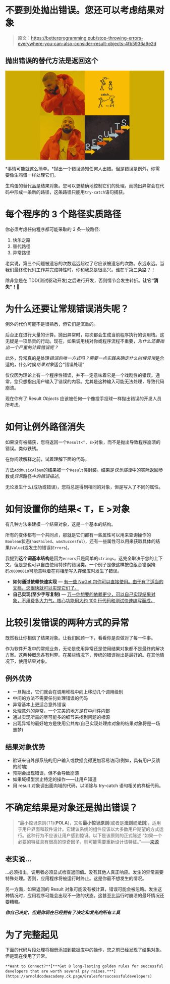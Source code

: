 # 不要到处抛出错误。您还可以考虑结果对象

> 原文：<https://betterprogramming.pub/stop-throwing-errors-everywhere-you-can-also-consider-result-objects-4fb5936a9e2d>

## 抛出错误的替代方法是返回这个

![](img/a4849f481998de1f4174b6b6efb6908a.png)

*事情可能就这么简单。*抛出一个错误通知任何人出错。但是错误是例外，你需要像生鸡蛋一样处理它们。

生鸡蛋的替代品是结果对象。您可以更精确地控制它们的处理。而抛出异常会在代码中形成一条新的路径，这条路径只能用`try-catch`语句捕获。

# 每个程序的 3 个路径实质路径

你必须考虑任何程序都可能采取的 3 条一般路径:

1.  快乐之路
2.  替代路径
3.  异常路径

老实说，第三个问题被遗忘的次数远远超过了它应该被遗忘的次数。永远永远。当我们最终使代码工作并完成特性时，你和我总是很高兴。谁在乎第三条路？！

除非您是在 TDD(测试驱动开发)之后进行开发，否则情节会发生转折。**让它“消失”！🚬**

# 为什么还要让常规错误消失呢？

例外的代价可能不是很熟悉，但它们是沉重的。

后台正在进行大量的计算。抛出异常时，每次都会生成当前程序执行的调用栈。这无疑是一项昂贵的行动。现在，如果调用栈对你或程序流程不重要，*为什么还要抛出一个严重的计算错误呢？*

此外，异常真的是处理*错误的唯一方式吗？*需要一点实践来确定什么时候*异常*是合适的，什么时候*结果对象*适合“错误处理”

仅仅因为理论上有一个程序性错误，并不一定意味着它是一个戏剧性的错误。通常，您只想指出用户输入了错误的内容。尤其是这种输入可能无法处理，导致代码崩溃。

现在你有了:Result *Objects* 应该被任何一个像投手投球一样抛出错误的开发人员所考虑。

# 如何让例外路径消失

如果没有被捕获，您将返回一个`Result<T, E>`对象，而不是抛出导致程序崩溃的错误。类似铁锈。

在你阅读解释之前，试着理解下面的代码。

方法`AddMusicAlbum`的结果被一个`Result`类封装。结果是*快乐路径*中的实际返回参数或*异常*路径*中的错误描述*。

无论发生什么(成功或错误)，您将总是得到相同的对象，但是写入了不同的属性。

# **如何设置你的结果< T，E >对象**

有几种方法来建模一个结果对象，这是一个基本的结构。

所有的变体都有一个共同点，那就是它们都有一些属性可以用来查询操作的`Boolean`状态(`hasFailed`、`wasSuccesful`)，还有一些属性可以用来获取具体的结果(`Value`)或发生的错误(`Errors`)。

我提到**这个词基本结构**是因为`errors`只是简单的`strings`。这完全取决于您的上下文，但是您也可以自由使用特殊的错误类。一个例子是像这样按位组合错误掩码:`00000010`可能意味着在将相册写入存储库时发生了错误。

*   **如何通过依赖快速实现** — [有一些 NuGet 包你可以直接使用。由于有了适当的文档，您很快就可以实现它们了。](https://www.google.com/search?q=result+error+librarires+nuget&rlz=1C5CHFA_enDE911DE911&oq=result+error+librarires+nuget&aqs=chrome..69i57j33i10i160.5008j0j7&sourceid=chrome&ie=UTF-8)
*   **自己实现(至少手写复制)** — [万一你想要的依赖更少，可以自己实现结果对象，不用费多大力气。核心功能用大约 100 行代码和测试快速编写而成。](https://jamiewright.dev/2020/06/23/result-pattern/)

# 比较引发错误的两种方式的异常

既然我让你相信了结果对象。让我们回顾一下，看看你是否做对了每一件事。

作为软件开发中的常规业务，无论是使用异常还是使用结果对象都不是最终的解决方案。这两种概念各有利弊。在某些情况下，传统的错误抛出是最好的。在其他情况下，使用结果对象。

## 例外优势

*   一旦抛出，它们就会在调用堆栈中向上移动几个调用级别
*   中间的方法不需要任何处理错误的代码
*   异常基本上更适合意外错误
*   处理意外的异常，一个完美的地方是在中间件内部
*   通过实现所需的尽可能多的细节来找到问题的根源
*   出现异常的最好地方是使用公共库(自己实现处理库对象的结果对象将是一场噩梦)

## 结果对象优势

*   验证来自外部系统的用户输入或数据变得更加容易访问(例如，具有用户反馈的前端)
*   预期会出现错误，但不会导致崩溃
*   如果域模型禁止特定的操作——让用户知道
*   用 result 对象调出面向域的代码，以消除与 try-catch 语句相关的样板代码。

# 不确定结果是对象还是抛出错误？

> “最小惊讶原则(T1)(**POLA**)，又名**最小惊讶原则**(或者是**法则**或**法则**)，适用于用户界面和软件设计。它建议系统的组件应该以大多数用户期望的方式运行。这种行为不应该让用户感到惊讶。以下是该原则的正式陈述:“如果一个必要的特征具有很高的惊奇因子，则可能需要重新设计该特征。”——[来源](https://en.wikipedia.org/wiki/Principle_of_least_astonishment)

## 老实说…

…必须指出，调用者必须显式检查返回值。没有其他人真正响应。发生的异常需要特殊处理。否则，应用程序将被运行时终止。这是你最不想发生的情况。

另一方面，如果返回的 Result 对象可能没有被计算，错误可能会被忽略。发生这种情况时，应用程序可能会出现不一致的状态。这甚至比运行时崩溃的最坏情况还要糟糕。

***你自己决定，但是你现在已经拥有了决定和发光的所有工具***

# 为了完整起见

下面的代码片段处理将相册添加到数据库中的操作，您之前已经发现了结果对象。但是现在使用了异常。

```
**Want to Connect?**[***Get 8 long-lasting golden rules for successful developers that are worth several pay raises.***](https://arnoldcodeacademy.ck.page/8rulesforsuccessfuldevelopers)
```